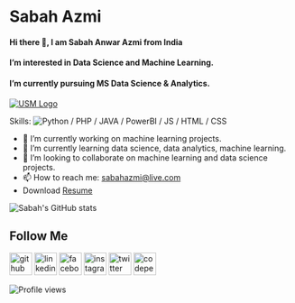 # Sabah Azmi
#### Hi there 👋, I am Sabah Anwar Azmi from India
#### I’m interested in Data Science and Machine Learning. 
#### I’m currently pursuing MS Data Science & Analytics.
[![USM Logo](https://www.usm.my/templates/yootheme/cache/usm-white-475e851a.png)](https://www.usm.my/)

Skills: ![Python](https://www.python.org/static/community_logos/python-powered-w.svg)  / PHP / JAVA / PowerBI / JS / HTML / CSS

- 🔭 I’m currently working on machine learning projects. 
- 🌱 I’m currently learning data science, data analytics, machine learning.
- 👯 I’m looking to collaborate on machine learning and data science projects.
- 📫 How to reach me: sabahazmi@live.com 
- Download <a href="https://1drv.ms/b/s!Agyk8cUkigmxgc8njP0BvHlZBS7M4A?e=JjJ79j" target="_blank">Resume</a>

![Sabah's GitHub stats](https://github-readme-stats.vercel.app/api?username=sabahazmi&count_private=true&show_icons=true&theme=radical)

## Follow Me
[<img src='https://cdn.jsdelivr.net/npm/simple-icons@3.0.1/icons/github.svg' alt='github' height='40'>](https://github.com/sabahazmi)  [<img src='https://cdn.jsdelivr.net/npm/simple-icons@3.0.1/icons/linkedin.svg' alt='linkedin' height='40'>](https://www.linkedin.com/in/sabahazmi/)  [<img src='https://cdn.jsdelivr.net/npm/simple-icons@3.0.1/icons/facebook.svg' alt='facebook' height='40'>](https://www.facebook.com/sabahazmi)  [<img src='https://cdn.jsdelivr.net/npm/simple-icons@3.0.1/icons/instagram.svg' alt='instagram' height='40'>](https://www.instagram.com/sabah_azmi/)  [<img src='https://cdn.jsdelivr.net/npm/simple-icons@3.0.1/icons/twitter.svg' alt='twitter' height='40'>](https://twitter.com/sabahazmisays)  [<img src='https://cdn.jsdelivr.net/npm/simple-icons@3.0.1/icons/codepen.svg' alt='codepen' height='40'>](https://codepen.io/sabahazmi)  

 
![Profile views](https://gpvc.arturio.dev/sabahazmi)  
